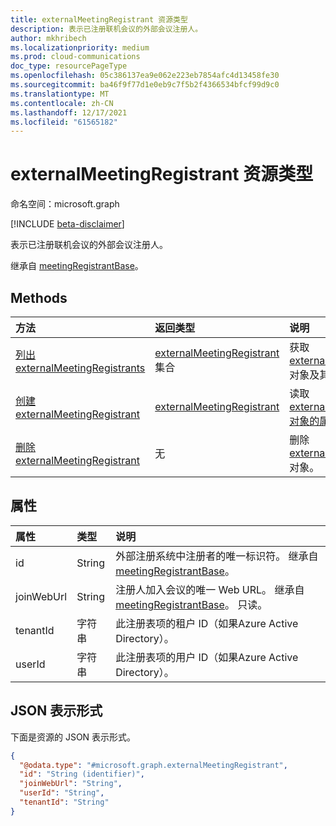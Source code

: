 ```yaml
---
title: externalMeetingRegistrant 资源类型
description: 表示已注册联机会议的外部会议注册人。
author: mkhribech
ms.localizationpriority: medium
ms.prod: cloud-communications
doc_type: resourcePageType
ms.openlocfilehash: 05c386137ea9e062e223eb7854afc4d13458fe30
ms.sourcegitcommit: ba46f9f77d1e0eb9c7f5b2f4366534bfcf99d9c0
ms.translationtype: MT
ms.contentlocale: zh-CN
ms.lasthandoff: 12/17/2021
ms.locfileid: "61565182"
---
```

# <a name="externalmeetingregistrant-resource-type"></a>externalMeetingRegistrant 资源类型

命名空间：microsoft.graph

[!INCLUDE [beta-disclaimer](../../includes/beta-disclaimer.md)]

表示已注册联机会议的外部会议注册人。

继承自 [meetingRegistrantBase](../resources/meetingregistrantbase.md)。

## <a name="methods"></a>Methods

|方法|返回类型|说明|
|:---|:---|:---|
|[列出 externalMeetingRegistrants](../api/externalmeetingregistrant-list.md)|[externalMeetingRegistrant](../resources/externalmeetingregistrant.md) 集合|获取 [externalMeetingRegistrant](../resources/externalmeetingregistrant.md) 对象及其属性的列表。|
|[创建 externalMeetingRegistrant](../api/externalmeetingregistrant-post.md)|[externalMeetingRegistrant](../resources/externalmeetingregistrant.md)|读取 [externalMeetingRegistrant 对象的属性和](../resources/externalmeetingregistrant.md) 关系。|
|[删除 externalMeetingRegistrant](../api/externalmeetingregistrant-delete.md)|无|删除 [externalMeetingRegistrant](../resources/externalmeetingregistrant.md) 对象。|

## <a name="properties"></a>属性

| 属性   | 类型   | 说明                                                                  |
|:-----------|:-------|:-----------------------------------------------------------------------------|
| id         | String | 外部注册系统中注册者的唯一标识符。 继承自 [meetingRegistrantBase](../resources/meetingregistrantbase.md)。 |
| joinWebUrl | String | 注册人加入会议的唯一 Web URL。 继承自 [meetingRegistrantBase](../resources/meetingregistrantbase.md)。 只读。          |
| tenantId   | 字符串 | 此注册表项的租户 ID（如果Azure Active Directory）。               |
| userId     | 字符串 | 此注册表项的用户 ID（如果Azure Active Directory）。                 |

## <a name="json-representation"></a>JSON 表示形式

下面是资源的 JSON 表示形式。
<!-- {
  "blockType": "resource",
  "keyProperty": "id",
  "@odata.type": "microsoft.graph.externalMeetingRegistrant",
  "baseType": "microsoft.graph.meetingRegistrantBase",
  "openType": false
}
-->

``` json
{
  "@odata.type": "#microsoft.graph.externalMeetingRegistrant",
  "id": "String (identifier)",
  "joinWebUrl": "String",
  "userId": "String",
  "tenantId": "String"
}
```
